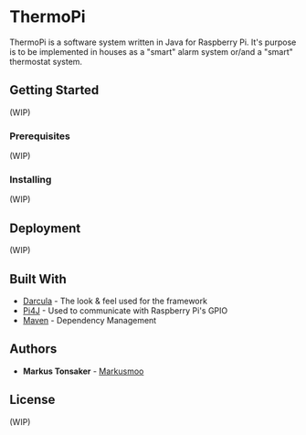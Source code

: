 # ThermoPi

ThermoPi is a software system written in Java for Raspberry Pi. It's purpose is to be implemented in houses as a "smart" alarm system or/and a "smart" thermostat system.

## Getting Started

(WIP)

### Prerequisites

(WIP)

### Installing

(WIP)

## Deployment

(WIP)

## Built With

* [Darcula](https://github.com/bulenkov/Darcula) - The look & feel used for the framework
* [Pi4J](http://pi4j.com/) - Used to communicate with Raspberry Pi's GPIO
* [Maven](https://maven.apache.org/) - Dependency Management

## Authors

* **Markus Tonsaker** - [Markusmoo](https://github.com/Markusmoo)

## License

(WIP)
